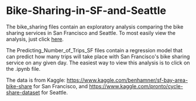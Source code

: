 # Bike-Sharing-in-SF-and-Seattle
The bike_sharing files contain an exploratory analysis comparing the bike sharing services in San Francisco and Seattle. To most easily view the analysis, just click [here](https://currie32.github.io/bike_sharing.html). 

The Predicting_Number_of_Trips_SF files contain a regression model that can predict how many trips will take place with San Francisco's bike sharing service on any given day. The easiest way to view this analysis is to click on the .ipynb file. 

The data is from Kaggle: https://www.kaggle.com/benhamner/sf-bay-area-bike-share for San Francisco, and https://www.kaggle.com/pronto/cycle-share-dataset for Seattle.
